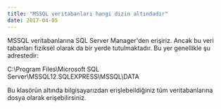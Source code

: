 ```yaml
---
title: "MSSQL veritabanları hangi dizin altındadır"
date: 2017-04-05
---
```


MSSQL veritabanlarına SQL Server Manager'den erişiriz. Ancak bu veri tabanları fiziksel olarak da bir yerde tutulmaktadır. Bu yer genellikle şu adrestedir:

C:\\Program Files\\Microsoft SQL Server\\MSSQL12.SQLEXPRESS\\MSSQL\\DATA

Bu klasörün altında bilgisayarızdan erişlebeildiğiniz tüm veritabanlarına dosya olarak erişebilirsiniz.
